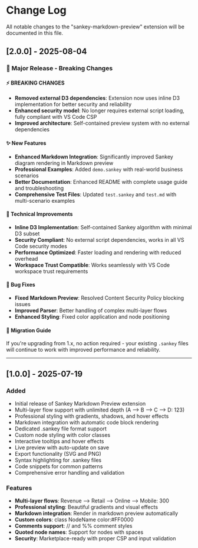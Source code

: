 # Change Log

All notable changes to the "sankey-markdown-preview" extension will be documented in this file.

## [2.0.0] - 2025-08-04

### 🚀 Major Release - Breaking Changes

#### ⚡ **BREAKING CHANGES**
- **Removed external D3 dependencies**: Extension now uses inline D3 implementation for better security and reliability
- **Enhanced security model**: No longer requires external script loading, fully compliant with VS Code CSP
- **Improved architecture**: Self-contained preview system with no external dependencies

#### ✨ **New Features**
- **Enhanced Markdown Integration**: Significantly improved Sankey diagram rendering in Markdown preview
- **Professional Examples**: Added `demo.sankey` with real-world business scenarios
- **Better Documentation**: Enhanced README with complete usage guide and troubleshooting
- **Comprehensive Test Files**: Updated `test.sankey` and `test.md` with multi-scenario examples

#### 🔧 **Technical Improvements**
- **Inline D3 Implementation**: Self-contained Sankey algorithm with minimal D3 subset
- **Security Compliant**: No external script dependencies, works in all VS Code security modes
- **Performance Optimized**: Faster loading and rendering with reduced overhead
- **Workspace Trust Compatible**: Works seamlessly with VS Code workspace trust requirements

#### 🐛 **Bug Fixes**
- **Fixed Markdown Preview**: Resolved Content Security Policy blocking issues
- **Improved Parser**: Better handling of complex multi-layer flows
- **Enhanced Styling**: Fixed color application and node positioning

#### 🔄 **Migration Guide**
If you're upgrading from 1.x, no action required - your existing `.sankey` files will continue to work with improved performance and reliability.

---

## [1.0.0] - 2025-07-19

### Added
- Initial release of Sankey Markdown Preview extension
- Multi-layer flow support with unlimited depth (A --> B --> C --> D: 123)
- Professional styling with gradients, shadows, and hover effects
- Markdown integration with automatic code block rendering
- Dedicated .sankey file format support
- Custom node styling with color classes
- Interactive tooltips and hover effects
- Live preview with auto-update on save
- Export functionality (SVG and PNG)
- Syntax highlighting for .sankey files
- Code snippets for common patterns
- Comprehensive error handling and validation

### Features
- **Multi-layer flows**: Revenue --> Retail --> Online --> Mobile: 300
- **Professional styling**: Beautiful gradients and visual effects
- **Markdown integration**: Render in markdown preview automatically
- **Custom colors**: class NodeName color:#FF0000
- **Comments support**: // and %% comment styles
- **Quoted node names**: Support for nodes with spaces
- **Security**: Marketplace-ready with proper CSP and input validation